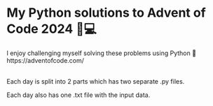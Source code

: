 <h1>My Python solutions to Advent of Code 2024 🎄💻</h1>
I enjoy challenging myself solving these problems using Python 🐍
https://adventofcode.com/ 
<br><br>

Each day is split into 2 parts which has two separate .py files.

Each day also has one .txt file with the input data.
